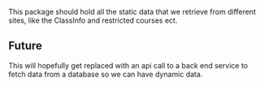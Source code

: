 This package should hold all the static data that we retrieve from different sites, like the ClassInfo and restricted courses ect.


## Future
This will hopefully get replaced with an api call to a back end service to fetch data from a database so we can have dynamic data.